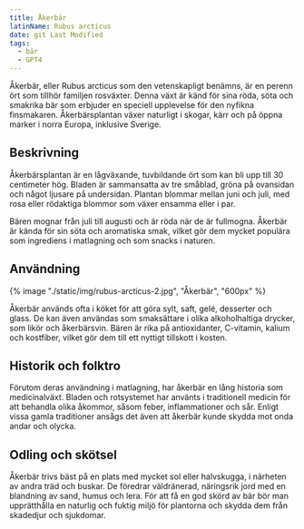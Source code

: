 ```yaml
---
title: Åkerbär
latinName: Rubus arcticus
date: git Last Modified
tags:
  - bär
  - GPT4
---
```


Åkerbär, eller Rubus arcticus som den vetenskapligt benämns, är en perenn ört som tillhör familjen rosväxter. Denna växt är känd för sina röda, söta och smakrika bär som erbjuder en speciell upplevelse för den nyfikna finsmakaren. Åkerbärsplantan växer naturligt i skogar, kärr och på öppna marker i norra Europa, inklusive Sverige.

## Beskrivning

Åkerbärsplantan är en lågväxande, tuvbildande ört som kan bli upp till 30 centimeter hög. Bladen är sammansatta av tre småblad, gröna på ovansidan och något ljusare på undersidan. Plantan blommar mellan juni och juli, med rosa eller rödaktiga blommor som växer ensamma eller i par.

Bären mognar från juli till augusti och är röda när de är fullmogna. Åkerbär är kända för sin söta och aromatiska smak, vilket gör dem mycket populära som ingrediens i matlagning och som snacks i naturen.

## Användning

{% image "./static/img/rubus-arcticus-2.jpg", "Åkerbär", "600px" %}

Åkerbär används ofta i köket för att göra sylt, saft, gelé, desserter och glass. De kan även användas som smaksättare i olika alkoholhaltiga drycker, som likör och åkerbärsvin. Bären är rika på antioxidanter, C-vitamin, kalium och kostfiber, vilket gör dem till ett nyttigt tillskott i kosten.

## Historik och folktro

Förutom deras användning i matlagning, har åkerbär en lång historia som medicinalväxt. Bladen och rotsystemet har använts i traditionell medicin för att behandla olika åkommor, såsom feber, inflammationer och sår. Enligt vissa gamla traditioner ansågs det även att åkerbär kunde skydda mot onda andar och olycka.

## Odling och skötsel

Åkerbär trivs bäst på en plats med mycket sol eller halvskugga, i närheten av andra träd och buskar. De föredrar väldränerad, näringsrik jord med en blandning av sand, humus och lera. För att få en god skörd av bär bör man upprätthålla en naturlig och fuktig miljö för plantorna och skydda dem från skadedjur och sjukdomar.
